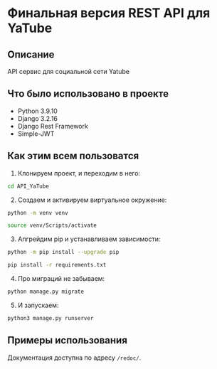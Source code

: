 Финальная версия REST API для YaTube  
=====

Описание
----------

API сервис для социальной сети Yatube 

Что было использовано в проекте
----------
* Python 3.9.10
* Django 3.2.16 
* Django Rest Framework
* Simple-JWT

Как этим всем пользоватся
----------

1. Клонируем проект, и переходим в него:
```bash
cd API_YaTube
```
2. Создаем и активируем виртуальное окружение:
```bash
python -m venv venv

source venv/Scripts/activate
```
3. Апгрейдим pip и устанавливаем зависимости:
```bash
python -m pip install --upgrade pip

pip install -r requirements.txt
```
4. Про миграций не забываем:
```bash
python manage.py migrate
```
5. И запускаем:
```bash
python3 manage.py runserver
```
Примеры иcпользования
----------
Документация доступна по адресу ```/redoc/```.
